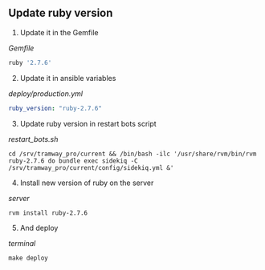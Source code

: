 ## Update ruby version

1. Update it in the Gemfile

*Gemfile*
```ruby
ruby '2.7.6'
```

2. Update it in ansible variables

*deploy/production.yml*
```yaml
ruby_version: "ruby-2.7.6"
```

3. Update ruby version in restart bots script

*restart_bots.sh*
```
cd /srv/tramway_pro/current && /bin/bash -ilc '/usr/share/rvm/bin/rvm ruby-2.7.6 do bundle exec sidekiq -C /srv/tramway_pro/current/config/sidekiq.yml &'
```

4. Install new version of ruby on the server

*server*
```
rvm install ruby-2.7.6
```

5. And deploy

*terminal*
```
make deploy
```
